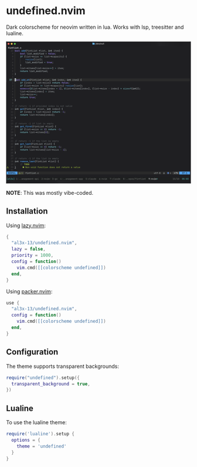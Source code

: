 # undefined.nvim

Dark colorscheme for neovim written in lua. Works with lsp, treesitter and lualine.

![undefined colorscheme](https://raw.githubusercontent.com/al3x-13/undefined.nvim/refs/heads/main/undefined.png)

__NOTE__: This was mostly vibe-coded.

## Installation

Using [lazy.nvim](https://github.com/folke/lazy.nvim):

```lua
{
  "al3x-13/undefined.nvim",
  lazy = false,
  priority = 1000,
  config = function()
    vim.cmd([[colorscheme undefined]])
  end,
}
```

Using [packer.nvim](https://github.com/wbthomason/packer.nvim):

```lua
use {
  "al3x-13/undefined.nvim",
  config = function()
    vim.cmd([[colorscheme undefined]])
  end,
}
```

## Configuration

The theme supports transparent backgrounds:

```lua
require("undefined").setup({
  transparent_background = true,
})
```

## Lualine

To use the lualine theme:

```lua
require('lualine').setup {
  options = {
    theme = 'undefined'
  }
}
```
